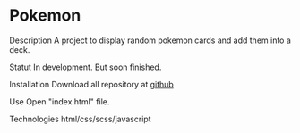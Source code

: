 # Pokemon

Description
  A project to display random pokemon cards and add them into a deck.
 
Statut
  In development. But soon finished.
  
Installation
  Download all repository at [github](https://github.com/MaximeHocquet/Pokemon/tree/master)
  
Use
  Open "index.html" file. 
 
Technologies
  html/css/scss/javascript
